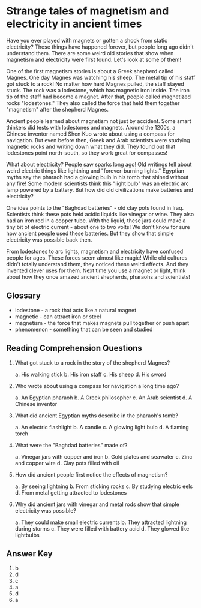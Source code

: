 # Strange tales of magnetism and electricity in ancient times

Have you ever played with magnets or gotten a shock from static electricity? These things have happened forever, but people long ago didn't understand them. There are some weird old stories that show when magnetism and electricity were first found. Let's look at some of them!

One of the first magnetism stories is about a Greek shepherd called Magnes. One day Magnes was watching his sheep. The metal tip of his staff got stuck to a rock! No matter how hard Magnes pulled, the staff stayed stuck. The rock was a lodestone, which has magnetic iron inside. The iron tip of the staff had become a magnet. After that, people called magnetized rocks "lodestones." They also called the force that held them together "magnetism" after the shepherd Magnes.

Ancient people learned about magnetism not just by accident. Some smart thinkers did tests with lodestones and magnets. Around the 1200s, a Chinese inventor named Shen Kuo wrote about using a compass for navigation. But even before then, Greek and Arab scientists were studying magnetic rocks and writing down what they did. They found out that lodestones point north-south, so they work great for compasses!

What about electricity? People saw sparks long ago! Old writings tell about weird electric things like lightning and "forever-burning lights." Egyptian myths say the pharaoh had a glowing bulb in his tomb that shined without any fire! Some modern scientists think this "light bulb" was an electric arc lamp powered by a battery. But how did old civilizations make batteries and electricity?

One idea points to the "Baghdad batteries" - old clay pots found in Iraq. Scientists think these pots held acidic liquids like vinegar or wine. They also had an iron rod in a copper tube. With the liquid, these jars could make a tiny bit of electric current - about one to two volts! We don't know for sure how ancient people used these batteries. But they show that simple electricity was possible back then.

From lodestones to arc lights, magnetism and electricity have confused people for ages. These forces seem almost like magic! While old cultures didn't totally understand them, they noticed these weird effects. And they invented clever uses for them. Next time you use a magnet or light, think about how they once amazed ancient shepherds, pharaohs and scientists!

## Glossary

- lodestone - a rock that acts like a natural magnet
- magnetic - can attract iron or steel
- magnetism - the force that makes magnets pull together or push apart
- phenomenon - something that can be seen and studied

## Reading Comprehension Questions

1. What got stuck to a rock in the story of the shepherd Magnes?

   a. His walking stick
   b. His iron staff
   c. His sheep
   d. His sword

2. Who wrote about using a compass for navigation a long time ago?

   a. An Egyptian pharaoh
   b. A Greek philosopher
   c. An Arab scientist
   d. A Chinese inventor

3. What did ancient Egyptian myths describe in the pharaoh's tomb?

   a. An electric flashlight
   b. A candle
   c. A glowing light bulb
   d. A flaming torch

4. What were the "Baghdad batteries" made of?

   a. Vinegar jars with copper and iron
   b. Gold plates and seawater
   c. Zinc and copper wire
   d. Clay pots filled with oil

5. How did ancient people first notice the effects of magnetism?

   a. By seeing lightning
   b. From sticking rocks
   c. By studying electric eels
   d. From metal getting attracted to lodestones

6. Why did ancient jars with vinegar and metal rods show that simple electricity was possible?

   a. They could make small electric currents
   b. They attracted lightning during storms
   c. They were filled with battery acid
   d. They glowed like lightbulbs

## Answer Key

1. b
2. d
3. c
4. a
5. d
6. a

